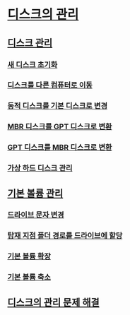 # [디스크의 관리](overview-of-disk-management.md)
## [디스크 관리](manage-disks.md)
### [새 디스크 초기화](initialize-new-disks.md)
### [디스크를 다른 컴퓨터로 이동](move-disks-to-another-computer.md)
### [동적 디스크를 기본 디스크로 변경](change-a-dynamic-disk-back-to-a-basic-disk.md)
### [MBR 디스크를 GPT 디스크로 변환](change-an-mbr-disk-into-a-gpt-disk.md)   
### [GPT 디스크를 MBR 디스크로 변환](change-a-gpt-disk-into-an-mbr-disk.md)         
### [가상 하드 디스크 관리](manage-virtual-hard-disks.md)
## [기본 볼륨 관리](manage-basic-volumes.md)
### [드라이브 문자 변경](change-a-drive-letter.md)
### [탑재 지점 폴더 경로를 드라이브에 할당](assign-a-mount-point-folder-path-to-a-drive.md)
### [기본 볼륨 확장](extend-a-basic-volume.md)
### [기본 볼륨 축소](shrink-a-basic-volume.md)
## [디스크의 관리 문제 해결](troubleshooting-disk-management.md)